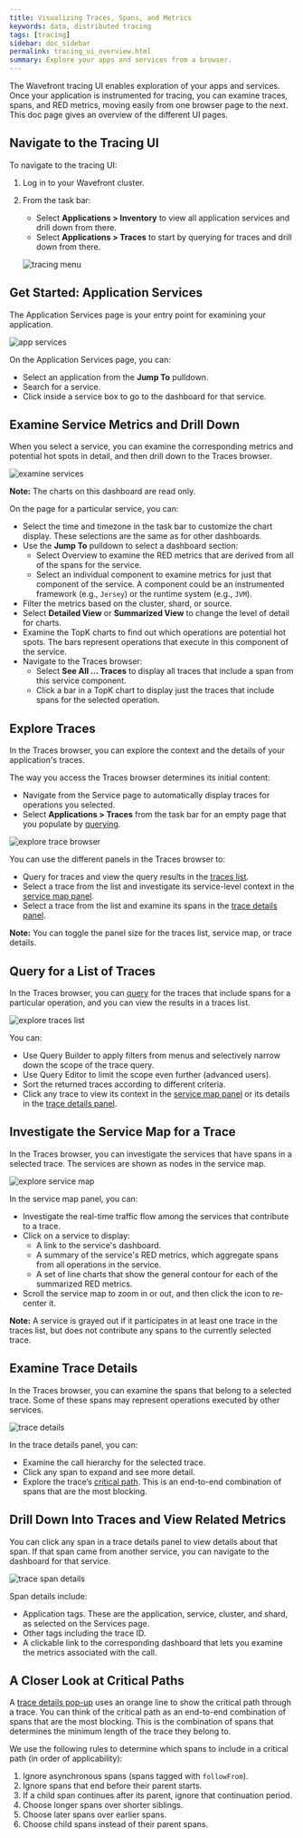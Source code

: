 ```yaml
---
title: Visualizing Traces, Spans, and Metrics
keywords: data, distributed tracing
tags: [tracing]
sidebar: doc_sidebar
permalink: tracing_ui_overview.html
summary: Explore your apps and services from a browser.
---
```


The Wavefront tracing UI enables exploration of your apps and services. Once your application is instrumented for tracing, you can examine traces, spans, and RED metrics, moving easily from one browser page to the next. This doc page gives an overview of the different UI pages. 

<!---
Exploring Traces, Spans, and Metrics gives more detail.
--->

## Navigate to the Tracing UI

To navigate to the tracing UI:
1. Log in to your Wavefront cluster.
2. From the task bar:

    - Select **Applications > Inventory** to view all application services and drill down from there. 
    - Select **Applications > Traces** to start by querying for traces and drill down from there. 

    ![tracing menu](images/tracing_menu.png)

## Get Started: Application Services

The Application Services page is your entry point for examining your application. 

![app services](images/tracing_app_services.png)

On the Application Services page, you can:
* Select an application from the **Jump To** pulldown.
* Search for a service.
* Click inside a service box to go to the dashboard for that service.


## Examine Service Metrics and Drill Down

When you select a service, you can examine the corresponding metrics and potential hot spots in detail, and then drill down to the Traces browser. 

![examine services](images/tracing_services.png)

**Note:** The charts on this dashboard are read only.

On the page for a particular service, you can:
* Select the time and timezone in the task bar to customize the chart display. These selections are the same as for other dashboards.
* Use the **Jump To** pulldown to select a dashboard section:
  - Select Overview to examine the RED metrics that are derived from all of the spans for the service.
  - Select an individual component to examine metrics for just that component of the service. A component could be an instrumented framework (e.g., `Jersey`) or the runtime system (e.g., `JVM`).
* Filter the metrics based on the cluster, shard, or source.
* Select **Detailed View** or **Summarized View** to change the level of detail for charts.
* Examine the TopK charts to find out which operations are potential hot spots. The bars represent operations that execute in this component of the service.
* Navigate to the Traces browser:
  - Select **See All ... Traces** to display all traces that include a span from this service component. 
  - Click a bar in a TopK chart to display just the traces that include spans for the selected operation.


## Explore Traces

In the Traces browser, you can explore the context and the details of your application's traces.

The way you access the Traces browser determines its initial content: 

* Navigate from the Service page to automatically display traces for operations you selected.
* Select **Applications > Traces** from the task bar for an empty page that you populate by [querying](trace_data_query.html).

![explore trace browser](images/tracing_traces_browser.png)

You can use the different panels in the Traces browser to:
* Query for traces and view the query results in the [traces list](#view-trace-query-results).
* Select a trace from the list and investigate its service-level context in the [service map panel](#investigate-the-service-map-for-a-trace).
* Select a trace from the list and examine its spans in the [trace details panel](#examine-trace-details). 

**Note:** You can toggle the panel size for the traces list, service map, or trace details. 

## Query for a List of Traces

In the Traces browser, you can [query](trace_data_query.html) for the traces that include spans for a particular operation, and you can view the results in a traces list.

![explore traces list](images/tracing_traces_browser_traces_list.png)

You can:

* Use Query Builder to apply filters from menus and selectively narrow down the scope of the trace query.
* Use Query Editor to limit the scope even further (advanced users).
* Sort the returned traces according to different criteria.
* Click any trace to view its context in the [service map panel](#investigate-the-service-map-for-a-trace) or its details in the [trace details panel](#examine-trace-details).

## Investigate the Service Map for a Trace

In the Traces browser, you can investigate the services that have spans in a selected trace. The services are shown as nodes in the service map.

![explore service map](images/tracing_traces_browser_service_map.png)

In the service map panel, you can:
* Investigate the real-time traffic flow among the services that contribute to a trace.
* Click on a service to display: 
  - A link to the service's dashboard.
  - A summary of the service's RED metrics, which aggregate spans from all operations in the service. 
  - A set of line charts that show the general contour for each of the summarized RED metrics.
* Scroll the service map to zoom in or out, and then click the icon to re-center it.

**Note:** A service is grayed out if it participates in at least one trace in the traces list, but does not contribute any spans to the currently selected trace. 

## Examine Trace Details

In the Traces browser, you can examine the spans that belong to a selected trace. Some of these spans may represent operations executed by other services.

![trace details](images/tracing_traces_browser_trace_details.png)

In the trace details panel, you can:
* Examine the call hierarchy for the selected trace.
* Click any span to expand and see more detail.
* Explore the trace’s [critical path](#a-closer-look-at-critical-paths). This is an end-to-end combination of spans that are the most blocking.


## Drill Down Into Traces and View Related Metrics

You can click any span in a trace details panel to view details about that span. If that span came from another service, you can navigate to the dashboard for that service.

![trace span details](images/tracing_traces_browser_span_details.png)

Span details include:
* Application tags. These are the application, service, cluster, and shard, as selected on the Services page.
* Other tags including the trace ID.
* A clickable link to the corresponding dashboard that lets you examine the metrics associated with the call.


## A Closer Look at Critical Paths

A [trace details pop-up](#examine-trace-details) uses an orange line to show the critical path through a trace. You can think of the critical path as an end-to-end combination of spans that are the most blocking. This is the combination of spans that determines the minimum length of the trace they belong to.

We use the following rules to determine which spans to include in a critical path (in order of applicability):
1. Ignore asynchronous spans (spans tagged with `followFrom`). 
2. Ignore spans that end before their parent starts.
3. If a child span continues after its parent, ignore that continuation period.
4. Choose longer spans over shorter siblings.
5. Choose later spans over earlier spans.
6. Choose child spans instead of their parent spans.
